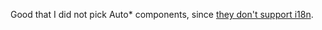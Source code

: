 Good that I did not pick Auto\* components, since [they don't support i18n](https://github.com/vaadin/hilla/issues/1890).
